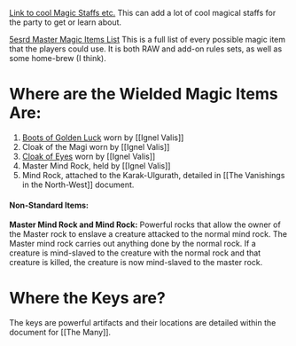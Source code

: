 [Link to cool Magic Staffs etc.](https://www.5esrd.com/gamemastering/magic-items/rods-staves-wands/) This can add a lot of cool magical staffs for the party to get or learn about. 

[5esrd Master Magic Items List](https://www.5esrd.com/database/magicitem/) This is a full list of every possible magic item that the players could use. It is both RAW and add-on rules sets, as well as some home-brew (I think).

# Where are the Wielded Magic Items Are:
1. [Boots of Golden Luck](https://www.5esrd.com/database/magicitem/boots-of-golden-luck/) worn by [[Ignel Valis]]
2. Cloak of the Magi worn by [[Ignel Valis]]
3. [Cloak of Eyes](https://www.5esrd.com/database/magicitem/cloak-of-eyes/) worn by [[Ignel Valis]]
4. Master Mind Rock, held by [[Ignel Valis]]
5. Mind Rock, attached to the Karak-Ulgurath, detailed in [[The Vanishings in the North-West]] document.

#### Non-Standard Items:

**Master Mind Rock and Mind Rock:**
Powerful rocks that allow the owner of the Master rock to enslave a creature attacked to the normal mind rock. The Master mind rock carries out anything done by the normal rock. If a creature is mind-slaved to the creature with the normal rock and that creature is killed, the creature is now mind-slaved to the master rock.

# Where the Keys are?
The keys are powerful artifacts and their locations are detailed within the document for [[The Many]]. 